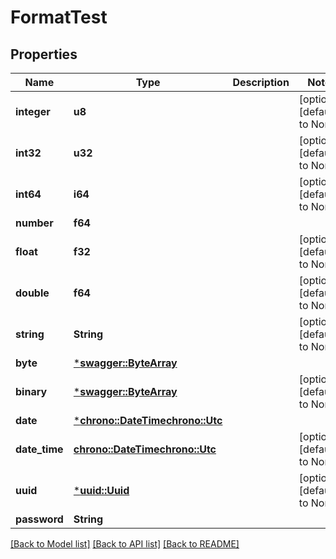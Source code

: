 # FormatTest

## Properties
Name | Type | Description | Notes
------------ | ------------- | ------------- | -------------
**integer** | **u8** |  | [optional] [default to None]
**int32** | **u32** |  | [optional] [default to None]
**int64** | **i64** |  | [optional] [default to None]
**number** | **f64** |  | 
**float** | **f32** |  | [optional] [default to None]
**double** | **f64** |  | [optional] [default to None]
**string** | **String** |  | [optional] [default to None]
**byte** | [***swagger::ByteArray**](ByteArray.md) |  | 
**binary** | [***swagger::ByteArray**](file.md) |  | [optional] [default to None]
**date** | [***chrono::DateTime<chrono::Utc>**](date.md) |  | 
**date_time** | [**chrono::DateTime<chrono::Utc>**](DateTime.md) |  | [optional] [default to None]
**uuid** | [***uuid::Uuid**](UUID.md) |  | [optional] [default to None]
**password** | **String** |  | 

[[Back to Model list]](../README.md#documentation-for-models) [[Back to API list]](../README.md#documentation-for-api-endpoints) [[Back to README]](../README.md)


